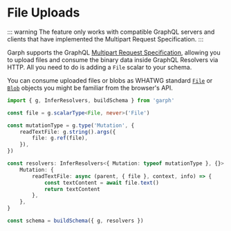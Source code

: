 # File Uploads

::: warning
The feature only works with compatible GraphQL servers and clients that have implemented the Multipart Request Specification.
:::

Garph supports the GraphQL [Multipart Request Specification](https://github.com/jaydenseric/graphql-multipart-request-spec), allowing you to upload files and consume the binary data inside GraphQL Resolvers via HTTP. All you need to do is adding a `File` scalar to your schema.

You can consume uploaded files or blobs as WHATWG standard [`File`](https://developer.mozilla.org/en-US/docs/Web/API/File) or [`Blob`](https://developer.mozilla.org/en-US/docs/Web/API/Blob) objects you might be familiar from the browser's API.

```ts
import { g, InferResolvers, buildSchema } from 'garph'

const file = g.scalarType<File, never>('File')

const mutationType = g.type('Mutation', {
    readTextFile: g.string().args({
        file: g.ref(file),
    }),
})

const resolvers: InferResolvers<{ Mutation: typeof mutationType }, {}> = {
    Mutation: {
        readTextFile: async (parent, { file }, context, info) => {
            const textContent = await file.text()
            return textContent
        },
    },
}

const schema = buildSchema({ g, resolvers })
```
